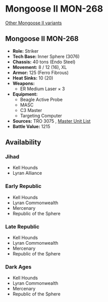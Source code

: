 # Mongoose II MON-268 

[Other Mongoose II variants](../mongoose_ii.md) 

## Mongoose II MON-268 

- **Role:** Striker 
- **Tech Base:** Inner Sphere (3076) 
- **Chassis:** 40 tons (Endo Steel) 
- **Movement:** 8 / 12 (16), XL 
- **Armor:** 125 (Ferro Fibrous) 
- **Heat Sinks:** 10 (20) 
- **Weapons:** 
  - ER Medium Laser × 3 
- **Equipment:** 
  - Beagle Active Probe 
  - MASC 
  - C3 Master 
  - Targeting Computer 
- **Sources:** TRO 3075 , [Master Unit List](http://masterunitlist.info/Unit/Details/2218/mongoose-ii-mon-268) 
- **Battle Value:** 1215 

## Availability 

### Jihad 

- Kell Hounds 
- Lyran Alliance 

### Early Republic 

- Kell Hounds 
- Lyran Commonwealth 
- Mercenary 
- Republic of the Sphere 

### Late Republic 

- Kell Hounds 
- Lyran Commonwealth 
- Mercenary 
- Republic of the Sphere 

### Dark Ages 

- Kell Hounds 
- Lyran Commonwealth 
- Mercenary 
- Republic of the Sphere 

